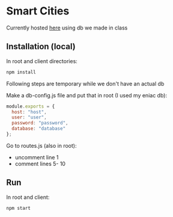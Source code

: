 # Smart Cities

Currently hosted [here](https://intense-hollows-59794.herokuapp.com) using db we made in class

## Installation (local)

In root and client directories:

```bash
npm install
```

Following steps are temporary while we don't have an actual db

Make a db-config.js file and put that in root (I used my eniac db):
```javascript
module.exports = {
  host: "host",
  user: "user",
  password: "password",
  database: "database"
};
```
Go to routes.js (also in root):
- uncomment line 1
- comment lines 5- 10


## Run

In root and client:

```bash
npm start
```
